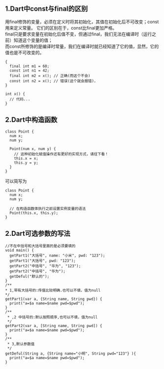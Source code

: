 ## 1.Dart中const与final的区别
用final修饰的变量，必须在定义时将其初始化，其值在初始化后不可改变；const用来定义常量。
它们的区别在于，const比final更加严格。  
final只是要求变量在初始化后值不变，但通过final，我们无法在编译时（运行之前）知道这个变量的值；  
而const所修饰的是编译时常量，我们在编译时就已经知道了它的值，显然，它的值也是不可改变的。

```
{
  final int m1 = 60;
  const int n1 = 42;
  final int m2 = x(); // 正确(而这个不会)
  const int n2 = x(); // 错误(这个就会报错)，
}

int x() {
  // 代码...
}
```
## 2.Dart中构造函数
```
class Point {
  num x;
  num y;

  Point(num x, num y) {
    // 这种初始化赋值操作还有更好的实现方式，请往下看！
    this.x = x;
    this.y = y;
  }
}
```
可以简写为  
```
class Point {
  num x;
  num y;

  // 在构造函数体执行之前设置实例变量的语法
  Point(this.x, this.y);
}
```
## 2.Dart可选参数的写法
```
//不在中括号和大括号里面的是必须要填的
void main() {
  getPart1("大括号", name: "小米", pwd: "123");
  getPart1("大括号", pwd: "123");
  getPart2("中括号", "华为", "123");
  getPart2("中括号", "华为");
  getDeful("默认的");
}
/**
* 1,带有大括号的:传值比较明确.也可以不填，值为null
*/
getPart1(var a, {String name, String pwd}) {
  print("a=$a name=$name pwd=$pwd");
}
/**
 * ,2 中括号的:默认按照顺序,也可以不填，值为null
 */
getPart2(var a, [String name, String pwd]) {
  print("a=$a name=$name pwd=$pwd");
}
/**
 * 3,默认参数值
 */
getDeful(String a, {String name="小明", String pwd="123"} ){
  print("a=$a name=$name pwd=$pwd");
}
```
